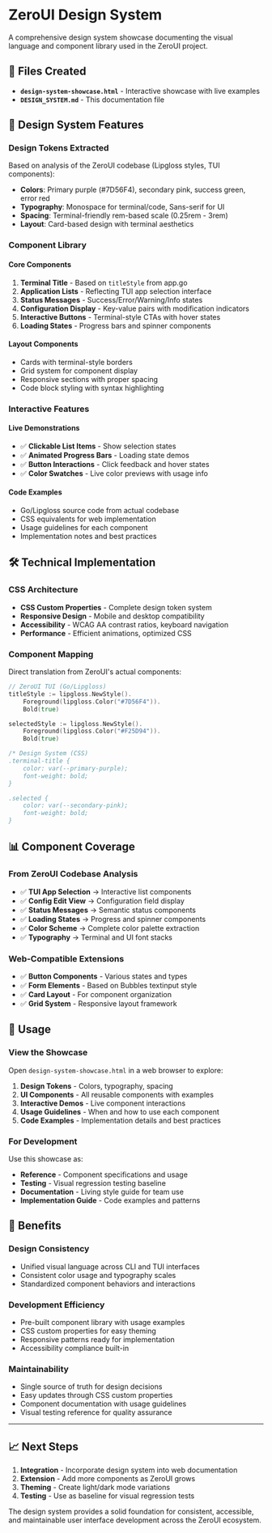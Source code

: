 # ZeroUI Design System

A comprehensive design system showcase documenting the visual language and component library used in the ZeroUI project.

## 📁 Files Created

- **`design-system-showcase.html`** - Interactive showcase with live examples
- **`DESIGN_SYSTEM.md`** - This documentation file

## 🎨 Design System Features

### **Design Tokens Extracted**
Based on analysis of the ZeroUI codebase (Lipgloss styles, TUI components):

- **Colors**: Primary purple (#7D56F4), secondary pink, success green, error red
- **Typography**: Monospace for terminal/code, Sans-serif for UI
- **Spacing**: Terminal-friendly rem-based scale (0.25rem - 3rem)
- **Layout**: Card-based design with terminal aesthetics

### **Component Library**

#### **Core Components**
1. **Terminal Title** - Based on `titleStyle` from app.go
2. **Application Lists** - Reflecting TUI app selection interface
3. **Status Messages** - Success/Error/Warning/Info states
4. **Configuration Display** - Key-value pairs with modification indicators
5. **Interactive Buttons** - Terminal-style CTAs with hover states
6. **Loading States** - Progress bars and spinner components

#### **Layout Components**
- Cards with terminal-style borders
- Grid system for component display
- Responsive sections with proper spacing
- Code block styling with syntax highlighting

### **Interactive Features**

#### **Live Demonstrations**
- ✅ **Clickable List Items** - Show selection states
- ✅ **Animated Progress Bars** - Loading state demos
- ✅ **Button Interactions** - Click feedback and hover states
- ✅ **Color Swatches** - Live color previews with usage info

#### **Code Examples**
- Go/Lipgloss source code from actual codebase
- CSS equivalents for web implementation
- Usage guidelines for each component
- Implementation notes and best practices

## 🛠️ Technical Implementation

### **CSS Architecture**
- **CSS Custom Properties** - Complete design token system
- **Responsive Design** - Mobile and desktop compatibility
- **Accessibility** - WCAG AA contrast ratios, keyboard navigation
- **Performance** - Efficient animations, optimized CSS

### **Component Mapping**
Direct translation from ZeroUI's actual components:

```go
// ZeroUI TUI (Go/Lipgloss)
titleStyle := lipgloss.NewStyle().
    Foreground(lipgloss.Color("#7D56F4")).
    Bold(true)

selectedStyle := lipgloss.NewStyle().
    Foreground(lipgloss.Color("#F25D94")).
    Bold(true)
```

```css
/* Design System (CSS)
.terminal-title {
    color: var(--primary-purple);
    font-weight: bold;
}

.selected {
    color: var(--secondary-pink);
    font-weight: bold;
}
```

## 📊 Component Coverage

### **From ZeroUI Codebase Analysis**
- ✅ **TUI App Selection** → Interactive list components
- ✅ **Config Edit View** → Configuration field display
- ✅ **Status Messages** → Semantic status components
- ✅ **Loading States** → Progress and spinner components
- ✅ **Color Scheme** → Complete color palette extraction
- ✅ **Typography** → Terminal and UI font stacks

### **Web-Compatible Extensions**
- ✅ **Button Components** - Various states and types
- ✅ **Form Elements** - Based on Bubbles textinput style
- ✅ **Card Layout** - For component organization
- ✅ **Grid System** - Responsive layout framework

## 🚀 Usage

### **View the Showcase**
Open `design-system-showcase.html` in a web browser to explore:

1. **Design Tokens** - Colors, typography, spacing
2. **UI Components** - All reusable components with examples
3. **Interactive Demos** - Live component interactions
4. **Usage Guidelines** - When and how to use each component
5. **Code Examples** - Implementation details and best practices

### **For Development**
Use this showcase as:
- **Reference** - Component specifications and usage
- **Testing** - Visual regression testing baseline  
- **Documentation** - Living style guide for team use
- **Implementation Guide** - Code examples and patterns

## 🎯 Benefits

### **Design Consistency**
- Unified visual language across CLI and TUI interfaces
- Consistent color usage and typography scales
- Standardized component behaviors and interactions

### **Development Efficiency**
- Pre-built component library with usage examples
- CSS custom properties for easy theming
- Responsive patterns ready for implementation
- Accessibility compliance built-in

### **Maintainability**
- Single source of truth for design decisions
- Easy updates through CSS custom properties
- Component documentation with usage guidelines
- Visual testing reference for quality assurance

---

## 📈 Next Steps

1. **Integration** - Incorporate design system into web documentation
2. **Extension** - Add more components as ZeroUI grows
3. **Theming** - Create light/dark mode variations
4. **Testing** - Use as baseline for visual regression tests

The design system provides a solid foundation for consistent, accessible, and maintainable user interface development across the ZeroUI ecosystem.